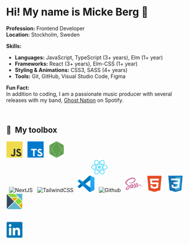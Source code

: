 # Hi! My name is Micke Berg 👾
  
**Profession:** Frontend Developer  
**Location:** Stockholm, Sweden  

**Skills:**
- **Languages:** JavaScript, TypeScript (3+ years), Elm (1+ year)
- **Frameworks:** React (3+ years), Elm-CSS (1+ year)
- **Styling & Animations:** CSS3, SASS (4+ years)
- **Tools:** Git, GitHub, Visual Studio Code, Figma

**Fun Fact:**  
In addition to coding, I am a passionate music producer with several releases with my band, [Ghost Nation](https://open.spotify.com/artist/6Do08w6oBPO6wcOCwLT0gD?si=PaRKJSqNSOapcoTL1QaJbw) on Spotify.

 &nbsp; 
 &nbsp;
 
## 🧰 &nbsp;My toolbox
<img src="https://raw.githubusercontent.com/devicons/devicon/1119b9f84c0290e0f0b38982099a2bd027a48bf1/icons/javascript/javascript-original.svg" alt="JavaScript" title="JavaScript" width="45" height="45"/> &nbsp;
<img src="https://raw.githubusercontent.com/devicons/devicon/1119b9f84c0290e0f0b38982099a2bd027a48bf1/icons/typescript/typescript-original.svg" alt="TypeScript" title="TypeScript" width="45" height="45"/> &nbsp;
<img src="https://raw.githubusercontent.com/devicons/devicon/1119b9f84c0290e0f0b38982099a2bd027a48bf1/icons/nodejs/nodejs-plain.svg" alt="NodeJS" title="NodeJS" width="45" height="45"/> &nbsp; 
<img src="https://raw.githubusercontent.com/devicons/devicon/1119b9f84c0290e0f0b38982099a2bd027a48bf1/icons/react/react-original.svg" alt="ReactJS" title="ReactJS" width="45" height="45" style="margin:0 auto; display:block;"/> &nbsp;
<img src="https://github.com/CyrisXD/CyrisXD/raw/master/assets/NextJS.png" alt="NextJS" title="NextJS" width="45" height="45"/> &nbsp; 
<img src="https://github.com/CyrisXD/CyrisXD/raw/master/assets/TailwindCSS.png" alt="TailwindCSS" title="TailwindCSS" width="45" height="45"/> &nbsp;
<img src="https://raw.githubusercontent.com/devicons/devicon/1119b9f84c0290e0f0b38982099a2bd027a48bf1/icons/vscode/vscode-original.svg" alt="VSCode" title="VSCode" width="45" height="45"/> &nbsp;
<img src="https://github.com/CyrisXD/CyrisXD/raw/master/assets/Github.png" alt="Github" title="Github" width="45" height="45"/> &nbsp;
<img src="https://raw.githubusercontent.com/devicons/devicon/1119b9f84c0290e0f0b38982099a2bd027a48bf1/icons/sass/sass-original.svg" alt="SASS" title="SASS" width="45" height="45"/> &nbsp;
<img src="https://raw.githubusercontent.com/devicons/devicon/1119b9f84c0290e0f0b38982099a2bd027a48bf1/icons/html5/html5-plain.svg" alt="HTML5" title="HTML5" width="45" height="45"/> &nbsp;
<img src="https://raw.githubusercontent.com/devicons/devicon/1119b9f84c0290e0f0b38982099a2bd027a48bf1/icons/css3/css3-original.svg" alt="CSS3" title="CSS3" width="45" height="45"/> &nbsp;
<img src="https://raw.githubusercontent.com/devicons/devicon/1119b9f84c0290e0f0b38982099a2bd027a48bf1/icons/elm/elm-original.svg" alt="ELM" title="ELM" width="45" height="45"/> &nbsp;

## 
<a href="https://www.linkedin.com/in/mickeberg/"><img src="https://raw.githubusercontent.com/devicons/devicon/1119b9f84c0290e0f0b38982099a2bd027a48bf1/icons/linkedin/linkedin-original.svg" alt="Linkedin" width="45" height="45"/></a>

 
